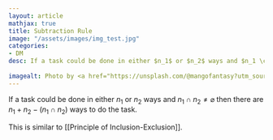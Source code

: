 ```yaml
---
layout: article
mathjax: true
title: Subtraction Rule
image: "/assets/images/img_test.jpg"
categories:
- DM
desc: If a task could be done in either $n_1$ or $n_2$ ways and $n_1 \cap n_2 \neq \varnothing$ then there are $n_1 + n_2 - (n_1 \cap n_2)$ ways to do the task.
 
imagealt: Photo by <a href="https://unsplash.com/@mangofantasy?utm_source=unsplash&utm_medium=referral&utm_content=creditCopyText">Tim Johnson</a> on <a href="https://unsplash.com/s/photos/logic?utm_source=unsplash&utm_medium=referral&utm_content=creditCopyText">Unsplash</a>
---
```

If a task could be done in either $n_1$ or $n_2$ ways and $n_1 \cap n_2 \neq \varnothing$ then there are $n_1 + n_2 - (n_1 \cap n_2)$ ways to do the task.

This is similar to [[Principle of Inclusion-Exclusion]].